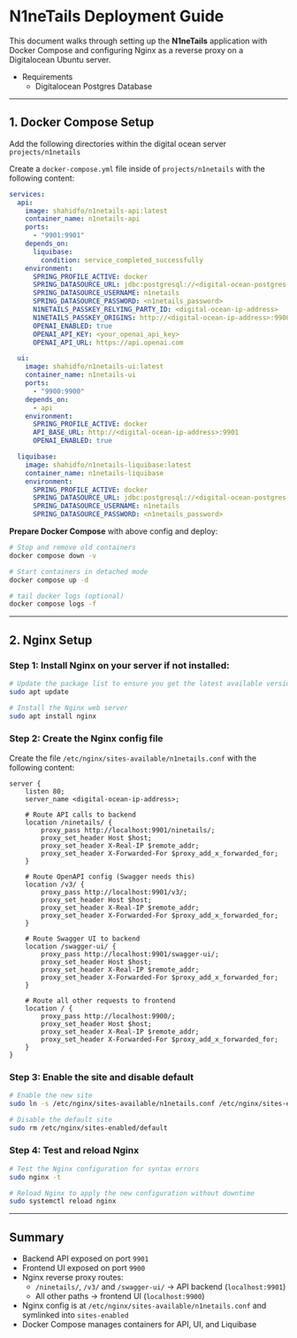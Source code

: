 # N1neTails Deployment Guide

This document walks through setting up the **N1neTails** application with Docker Compose and configuring Nginx as a reverse proxy on a Digitalocean Ubuntu server.

- Requirements
  - Digitalocean Postgres Database

---

## 1. Docker Compose Setup

Add the following directories within the digital ocean server `projects/n1netails`

Create a `docker-compose.yml` file inside of `projects/n1netails` with the following content:

```yaml
services:
  api:
    image: shahidfo/n1netails-api:latest
    container_name: n1netails-api
    ports:
      - "9901:9901"
    depends_on:
      liquibase:
        condition: service_completed_successfully
    environment:
      SPRING_PROFILE_ACTIVE: docker
      SPRING_DATASOURCE_URL: jdbc:postgresql://<digital-ocean-postgres-db-url>:<digital-ocean-postgres-db-port>/n1netails
      SPRING_DATASOURCE_USERNAME: n1netails
      SPRING_DATASOURCE_PASSWORD: <n1netails_password>
      N1NETAILS_PASSKEY_RELYING_PARTY_ID: <digital-ocean-ip-address>
      N1NETAILS_PASSKEY_ORIGINS: http://<digital-ocean-ip-address>:9900,http://<digital-ocean-ip-address>:9901
      OPENAI_ENABLED: true
      OPENAI_API_KEY: <your_openai_api_key>
      OPENAI_API_URL: https://api.openai.com

  ui:
    image: shahidfo/n1netails-ui:latest
    container_name: n1netails-ui
    ports:
      - "9900:9900"
    depends_on:
      - api
    environment:
      SPRING_PROFILE_ACTIVE: docker
      API_BASE_URL: http://<digital-ocean-ip-address>:9901
      OPENAI_ENABLED: true

  liquibase:
    image: shahidfo/n1netails-liquibase:latest
    container_name: n1netails-liquibase
    environment:
      SPRING_PROFILE_ACTIVE: docker
      SPRING_DATASOURCE_URL: jdbc:postgresql://<digital-ocean-postgres-db-url>:<digital-ocean-postgres-db-port>/n1netails
      SPRING_DATASOURCE_USERNAME: n1netails
      SPRING_DATASOURCE_PASSWORD: <n1netails_password>
```

**Prepare Docker Compose** with above config and deploy:

```bash
# Stop and remove old containers
docker compose down -v

# Start containers in detached mode
docker compose up -d

# tail docker logs (optional)
docker compose logs -f
```

---

## 2. Nginx Setup

### Step 1: **Install Nginx** on your server if not installed:

```bash
# Update the package list to ensure you get the latest available versions
sudo apt update

# Install the Nginx web server
sudo apt install nginx
```

### Step 2: Create the Nginx config file

Create the file `/etc/nginx/sites-available/n1netails.conf` with the following content:

```nginx
server {
    listen 80;
    server_name <digital-ocean-ip-address>;

    # Route API calls to backend
    location /ninetails/ {
        proxy_pass http://localhost:9901/ninetails/;
        proxy_set_header Host $host;
        proxy_set_header X-Real-IP $remote_addr;
        proxy_set_header X-Forwarded-For $proxy_add_x_forwarded_for;
    }

    # Route OpenAPI config (Swagger needs this)
    location /v3/ {
        proxy_pass http://localhost:9901/v3/;
        proxy_set_header Host $host;
        proxy_set_header X-Real-IP $remote_addr;
        proxy_set_header X-Forwarded-For $proxy_add_x_forwarded_for;
    }

    # Route Swagger UI to backend
    location /swagger-ui/ {
        proxy_pass http://localhost:9901/swagger-ui/;
        proxy_set_header Host $host;
        proxy_set_header X-Real-IP $remote_addr;
        proxy_set_header X-Forwarded-For $proxy_add_x_forwarded_for;
    }

    # Route all other requests to frontend
    location / {
        proxy_pass http://localhost:9900/;
        proxy_set_header Host $host;
        proxy_set_header X-Real-IP $remote_addr;
        proxy_set_header X-Forwarded-For $proxy_add_x_forwarded_for;
    }
}

```

### Step 3: Enable the site and disable default

```bash
# Enable the new site
sudo ln -s /etc/nginx/sites-available/n1netails.conf /etc/nginx/sites-enabled/n1netails.conf

# Disable the default site
sudo rm /etc/nginx/sites-enabled/default
```

### Step 4: Test and reload Nginx

```bash
# Test the Nginx configuration for syntax errors
sudo nginx -t

# Reload Nginx to apply the new configuration without downtime
sudo systemctl reload nginx
```

---

## Summary

* Backend API exposed on port `9901`
* Frontend UI exposed on port `9900`
* Nginx reverse proxy routes:
    * `/ninetails/`, `/v3/` and `/swagger-ui/` → API backend (`localhost:9901`)
    * All other paths → frontend UI (`localhost:9900`)
* Nginx config is at `/etc/nginx/sites-available/n1netails.conf` and symlinked into `sites-enabled`
* Docker Compose manages containers for API, UI, and Liquibase
